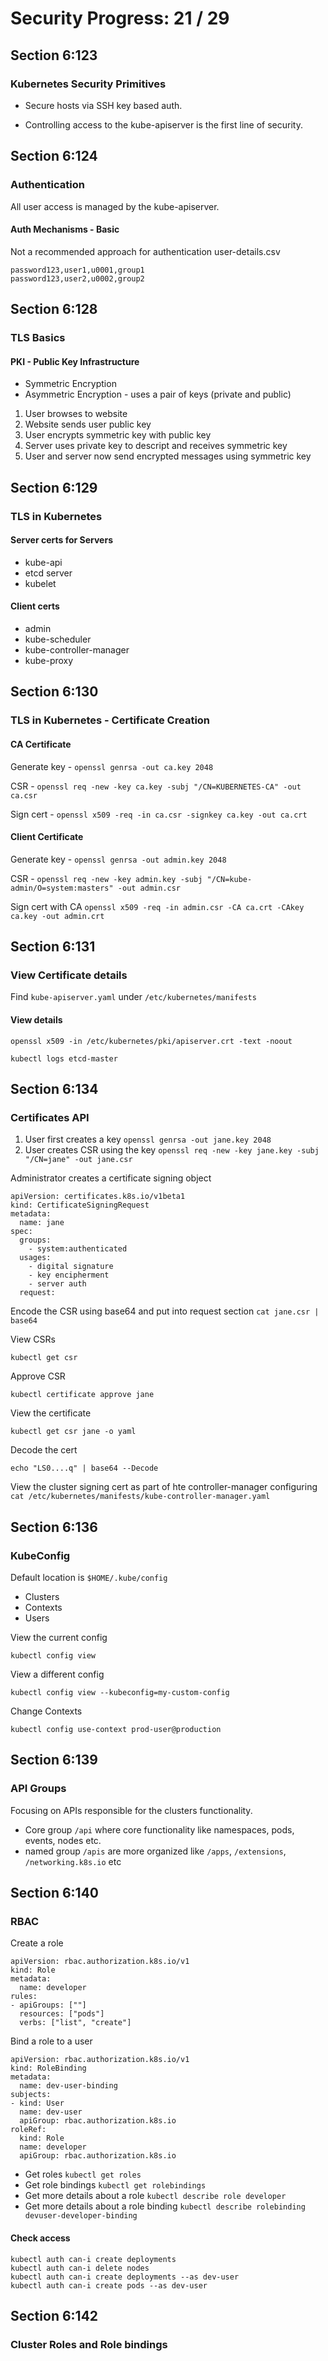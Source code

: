 # Security Progress: 21 / 29

## Section 6:123

### Kubernetes Security Primitives

-   Secure hosts via SSH key based auth.

-   Controlling access to the kube-apiserver is the first line of security.

## Section 6:124

### Authentication

All user access is managed by the kube-apiserver.

#### Auth Mechanisms - Basic

Not a recommended approach for authentication
user-details.csv

    password123,user1,u0001,group1
    password123,user2,u0002,group2

## Section 6:128

### TLS Basics

#### PKI - Public Key Infrastructure

-   Symmetric Encryption
-   Asymmetric Encryption - uses a pair of keys (private and public)

1.  User browses to website
2.  Website sends user public key
3.  User encrypts symmetric key with public key
4.  Server uses private key to descript and receives symmetric key
5.  User and server now send encrypted messages using symmetric key

## Section 6:129

### TLS in Kubernetes

#### Server certs for Servers

-   kube-api
-   etcd server
-   kubelet

#### Client certs

-   admin
-   kube-scheduler
-   kube-controller-manager
-   kube-proxy

## Section 6:130

### TLS in Kubernetes - Certificate Creation

#### CA Certificate

Generate key -
`openssl genrsa -out ca.key 2048`

CSR -
`openssl req -new -key ca.key -subj "/CN=KUBERNETES-CA" -out ca.csr`

Sign cert -
`openssl x509 -req -in ca.csr -signkey ca.key -out ca.crt`

#### Client Certificate

Generate key -
`openssl genrsa -out admin.key 2048`

CSR -
`openssl req -new -key admin.key -subj "/CN=kube-admin/O=system:masters" -out admin.csr`

Sign cert with CA
`openssl x509 -req -in admin.csr -CA ca.crt -CAkey ca.key -out admin.crt`

## Section 6:131

### View Certificate details

Find `kube-apiserver.yaml` under `/etc/kubernetes/manifests`

#### View details

`openssl x509 -in /etc/kubernetes/pki/apiserver.crt -text -noout`

`kubectl logs etcd-master`

## Section 6:134

### Certificates API

1.  User first creates a key `openssl genrsa -out jane.key 2048`
2.  User creates CSR using the key `openssl req -new -key jane.key -subj "/CN=jane" -out jane.csr`

Administrator creates a certificate signing object

    apiVersion: certificates.k8s.io/v1beta1
    kind: CertificateSigningRequest
    metadata:
      name: jane
    spec:
      groups:
        - system:authenticated
      usages:
        - digital signature
        - key encipherment
        - server auth
      request:

Encode the CSR using base64 and put into request section `cat jane.csr | base64`

View CSRs

    kubectl get csr

Approve CSR

    kubectl certificate approve jane

View the certificate

    kubectl get csr jane -o yaml

Decode the cert

    echo "LS0....q" | base64 --Decode

View the cluster signing cert as part of hte controller-manager configuring `cat /etc/kubernetes/manifests/kube-controller-manager.yaml`

## Section 6:136

### KubeConfig

Default location is `$HOME/.kube/config`

-   Clusters
-   Contexts
-   Users

View the current config

    kubectl config view

View a different config

    kubectl config view --kubeconfig=my-custom-config

Change Contexts

    kubectl config use-context prod-user@production

## Section 6:139

### API Groups

Focusing on APIs responsible for the clusters functionality.

-   Core group `/api` where core functionality like namespaces, pods, events, nodes etc.
-   named group `/apis` are more organized like `/apps`, `/extensions`, `/networking.k8s.io` etc

## Section 6:140

### RBAC

Create a role

    apiVersion: rbac.authorization.k8s.io/v1
    kind: Role
    metadata:
      name: developer
    rules:
    - apiGroups: [""]
      resources: ["pods"]
      verbs: ["list", "create"]

Bind a role to a user

    apiVersion: rbac.authorization.k8s.io/v1
    kind: RoleBinding
    metadata:
      name: dev-user-binding
    subjects:
    - kind: User
      name: dev-user
      apiGroup: rbac.authorization.k8s.io
    roleRef:
      kind: Role
      name: developer
      apiGroup: rbac.authorization.k8s.io

-   Get roles `kubectl get roles`
-   Get role bindings `kubectl get rolebindings`
-   Get more details about a role `kubectl describe role developer`
-   Get more details about a role binding `kubectl describe rolebinding devuser-developer-binding`

#### Check access

    kubectl auth can-i create deployments
    kubectl auth can-i delete nodes
    kubectl auth can-i create deployments --as dev-user
    kubectl auth can-i create pods --as dev-user

## Section 6:142

### Cluster Roles and Role bindings
